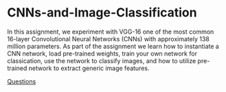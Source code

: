 # CNNs-and-Image-Classification

In this assignment, we experiment with VGG-16 one of the most common 16-layer Convolutional Neural Networks (CNNs) with approximately 138 million parameters. As part of the assignment we learn how to instantiate a CNN network, load pre-trained weights, train your own network for classication, use the network to classify images, and how to utilize pre-trained network to extract generic image features.

[Questions](https://github.com/Aritro30/CNNs-and-Image-Classification/blob/main/CPSC532S_Assignment2.pdf)
